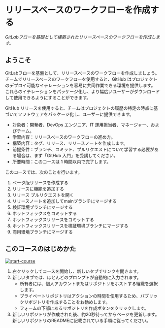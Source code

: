 # リリースベースのワークフローを作成する

_GitLabフローを基礎として構築されたリリースベースのワークフローを作成します。_

## ようこそ

GitLabフローを基盤として、リリースベースのワークフローを作成しましょう。
チームでリリースベースのワークフローを使用すると、GitHub はプロジェクトのデプロイ可能なイテレーションを容易に共同作業できる環境を提供します。
これらのイテレーションをパッケージ化し、より幅広いユーザーがダウンロードして使用できるようにすることができます。

GitHub リリースを使用すると、チームはプロジェクトの履歴の特定の時点に基づいてソフトウェアをパッケージ化し、ユーザーに提供できます。

- 対象者：開発者、DevOps エンジニア、IT 運用担当者、マネージャー、およびチーム。
- 学習内容：リリースベースのワークフローの進め方。
- 構築内容：タグ、リリース、リリースノートを作成します。
- 前提条件：ブランチ、コミット、プルリクエストについて学習する必要がある場合は、まず「GitHub 入門」を受講してください。
- 所要時間：このコースは 1 時間以内で完了します。

このコースでは、次のことを行います。

1. ベータ版リリースを作成する
2. リリースに機能を追加する
3. リリース プルリクエストを開く
4. リリースノートを追加してmainブランチにマージする
5. 検証環境ブランチにマージする
6. ホットフィックスをコミットする
7. ホットフィックスリリースをコミットする
8. ホットフィックスリリースを検証環境ブランチにマージする
9. 商用環境ブランチにマージする

## このコースのはじめかた

<!-- For start course, run in JavaScript:
'https://github.com/new?' + new URLSearchParams({
  template_owner: 'skills',
  template_name: 'release-based-gitlab-workflow',
  owner: '@me',
  name: 'skills-release-based-gitlab-workflow',
  description: 'My clone repository',
  visibility: 'public',
}).toString()
-->

[![start-course](https://user-images.githubusercontent.com/1221423/235727646-4a590299-ffe5-480d-8cd5-8194ea184546.svg)](https://github.com/new?template_owner=skills&template_name=release-based-gitlab-workflow&owner=%40me&name=skills-release-based-gitlab-workflow&description=My+clone+repository&visibility=public)

1. 右クリックしてコースを開始し、新しいタブでリンクを開きます。
2. 新しいタブでは、ほとんどのプロンプトが自動的に入力されます。
   - 所有者には、個人アカウントまたはリポジトリをホストする組織を選択します。
   - プライベートリポジトリはアクションの時間を使用するため、パブリックリポジトリを作成することをお勧めします。
   - フォームの下部にあるリポジトリを作成ボタンをクリックします。
3. 新しいリポジトリが作成された後、約20秒待ってからページを更新します。新しいリポジトリのREADMEに記載されている手順に従ってください。
